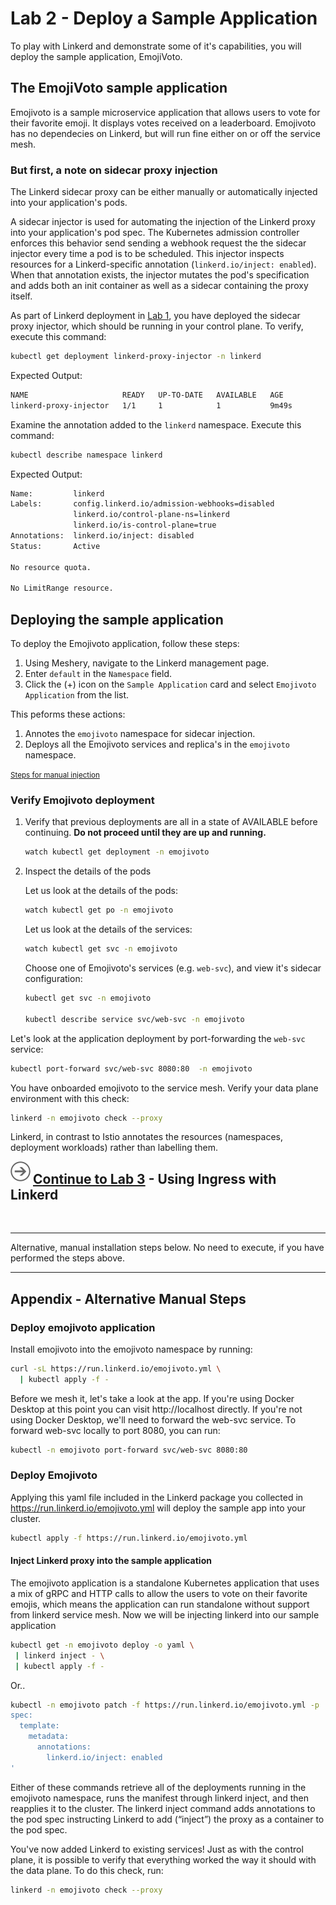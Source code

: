 # Lab 2 - Deploy a Sample Application

To play with Linkerd and demonstrate some of it's capabilities, you will deploy the sample application, EmojiVoto.

## The EmojiVoto sample application

Emojivoto is a sample microservice application that allows users to vote for their favorite emoji. It displays votes received on a leaderboard. Emojivoto has no dependecies on Linkerd, but will run fine either on or off the service mesh.

### <a name="auto"></a> But first, a note on sidecar proxy injection

The Linkerd sidecar proxy can be either manually or automatically injected into your application's pods.

A sidecar injector is used for automating the injection of the Linkerd proxy into your application's pod spec. The Kubernetes admission controller enforces this behavior send sending a webhook request the the sidecar injector every time a pod is to be scheduled. This injector inspects resources for a Linkerd-specific annotation (`linkerd.io/inject: enabled`). When that annotation exists, the injector mutates the pod's specification and adds both an init container as well as a sidecar containing the proxy itself.

As part of Linkerd deployment in [Lab 1](../lab-1/README.md), you have deployed the sidecar proxy injector, which should be running in your control plane. To verify, execute this command:

```sh
kubectl get deployment linkerd-proxy-injector -n linkerd
```

Expected Output:

```sh
NAME                     READY   UP-TO-DATE   AVAILABLE   AGE
linkerd-proxy-injector   1/1     1            1           9m49s
```

Examine the annotation added to the `linkerd` namespace. Execute this command:

```sh
kubectl describe namespace linkerd
```

Expected Output:

```sh
Name:         linkerd
Labels:       config.linkerd.io/admission-webhooks=disabled
              linkerd.io/control-plane-ns=linkerd
              linkerd.io/is-control-plane=true
Annotations:  linkerd.io/inject: disabled
Status:       Active

No resource quota.

No LimitRange resource.
```

## Deploying the sample application

To deploy the Emojivoto application, follow these steps:

1. Using Meshery, navigate to the Linkerd management page.
1. Enter `default` in the `Namespace` field.
1. Click the (+) icon on the `Sample Application` card and select `Emojivoto Application` from the list.

This peforms these actions:

1. Annotes the `emojivoto` namespace for sidecar injection.
1. Deploys all the Emojivoto services and replica's in the `emojivoto` namespace.

<small>[Steps for manual injection](#appendix)</small>

### <a name="verify"></a> Verify Emojivoto deployment

1. Verify that previous deployments are all in a state of AVAILABLE before continuing. **Do not proceed until they are up and running.**

   ```sh
   watch kubectl get deployment -n emojivoto 
   ```

2. Inspect the details of the pods

   Let us look at the details of the pods:

   ```sh
   watch kubectl get po -n emojivoto 
   ```

   Let us look at the details of the services:

   ```sh
   watch kubectl get svc -n emojivoto 
   ```

   Choose one of Emojivoto's services (e.g. `web-svc`), and view it's sidecar configuration:

   ```sh
   kubectl get svc -n emojivoto

   kubectl describe service svc/web-svc -n emojivoto
   ```

Let's look at the application deployment by port-forwarding the `web-svc` service:

```sh
kubectl port-forward svc/web-svc 8080:80  -n emojivoto
```

You have onboarded emojivoto to the service mesh. Verify your data plane environment with this check:

```sh
linkerd -n emojivoto check --proxy
```

Linkerd, in contrast to Istio annotates the resources (namespaces, deployment workloads) rather than labelling them.

<img src="../img/go.svg" width="32" height="32" align="left"
style="padding-right:4px;" />

## [Continue to Lab 3](../lab-3/README.md) - Using Ingress with Linkerd

<br />
<hr />
Alternative, manual installation steps below. No need to execute, if you have performed the steps above.
<hr />

## <a name="appendix"></a> Appendix - Alternative Manual Steps

### Deploy emojivoto application

Install emojivoto into the emojivoto namespace by running:

```sh
curl -sL https://run.linkerd.io/emojivoto.yml \
  | kubectl apply -f -
```

Before we mesh it, let's take a look at the app. If you're using Docker Desktop at this point you can visit http://localhost directly. If you're not using Docker Desktop, we'll need to forward the web-svc service. To forward web-svc locally to port 8080, you can run:

```sh
kubectl -n emojivoto port-forward svc/web-svc 8080:80
```

### Deploy Emojivoto

Applying this yaml file included in the Linkerd package you collected in https://run.linkerd.io/emojivoto.yml will deploy the sample app into your cluster.

```sh
kubectl apply -f https://run.linkerd.io/emojivoto.yml
```

#### <a name="linkerd_inject"></a> Inject Linkerd proxy into the sample application

The emojivoto application is a standalone Kubernetes application that uses a mix of gRPC and HTTP calls to allow the users to vote on their favorite emojis, which means the application can run standalone without support from linkerd service mesh.
Now we will be injecting linkerd into our sample application

```sh
kubectl get -n emojivoto deploy -o yaml \
 | linkerd inject - \
 | kubectl apply -f -
```

Or..

```sh
kubectl -n emojivoto patch -f https://run.linkerd.io/emojivoto.yml -p '
spec:
  template:
    metadata:
      annotations:
        linkerd.io/inject: enabled
'
```

Either of these commands retrieve all of the deployments running in the emojivoto namespace, runs the manifest through linkerd inject, and then reapplies it to the cluster. The linkerd inject command adds annotations to the pod spec instructing Linkerd to add (“inject”) the proxy as a container to the pod spec.

You've now added Linkerd to existing services! Just as with the control plane, it is possible to verify that everything worked the way it should with the data plane. To do this check, run:

```sh
linkerd -n emojivoto check --proxy
```
